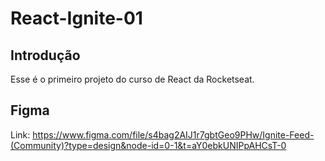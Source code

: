 # React-Ignite-01

## Introdução
Esse é o primeiro projeto do curso de React da Rocketseat.

## Figma
Link: https://www.figma.com/file/s4bag2AIJ1r7gbtGeo9PHw/Ignite-Feed-(Community)?type=design&node-id=0-1&t=aY0ebkUNIPpAHCsT-0
